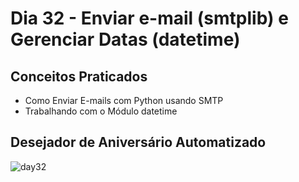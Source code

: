# Dia 32 - Enviar e-mail (smtplib) e Gerenciar Datas (datetime)
## Conceitos Praticados
- Como Enviar E-mails com Python usando SMTP
- Trabalhando com o Módulo datetime
## Desejador de Aniversário Automatizado
![day32](https://user-images.githubusercontent.com/98851253/155895378-f5e03b78-e2f9-4d3c-846e-f5ecdb43a259.gif)
